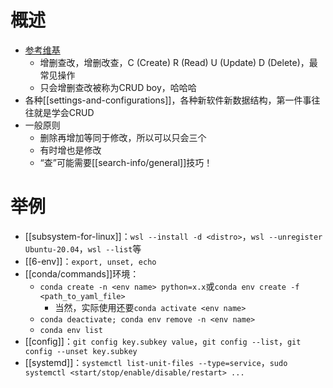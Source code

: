 # 概述
- [参考维基](https://zh.wikipedia.org/wiki/%E5%A2%9E%E5%88%AA%E6%9F%A5%E6%94%B9)
  - 增删查改，增删改查，C (Create) R (Read) U (Update) D (Delete)，最常见操作
  - 只会增删查改被称为CRUD boy，哈哈哈
- 各种[[settings-and-configurations]]，各种新软件新数据结构，第一件事往往就是学会CRUD
- 一般原则
  - 删除再增加等同于修改，所以可以只会三个
  - 有时增也是修改
  - “查”可能需要[[search-info/general]]技巧！
# 举例
- [[subsystem-for-linux]]：`wsl --install -d <distro>`，`wsl --unregister Ubuntu-20.04`，`wsl --list`等
- [[6-env]]：`export, unset, echo`
- [[conda/commands]]环境：
  - `conda create -n <env name> python=x.x`或`conda env create -f <path_to_yaml_file>`
    - 当然，实际使用还要`conda activate <env name>`
  - `conda deactivate; conda env remove -n <env name>`
  - `conda env list`
- [[config]]：`git config key.subkey value`，`git config --list`，`git config --unset key.subkey`
- [[systemd]]：`systemctl list-unit-files --type=service`，`sudo systemctl <start/stop/enable/disable/restart> ...`